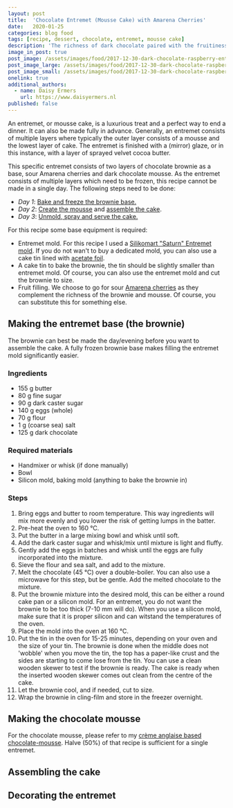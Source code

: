 ```yaml
---
layout: post
title:  'Chocolate Entremet (Mousse Cake) with Amarena Cherries'
date:   2020-01-25
categories: blog food
tags: [recipe, dessert, chocolate, entremet, mousse cake]
description: 'The richness of dark chocolate paired with the fruitiness of Ruby chocolate and a speculaas spice mix makes for a great fall and winter bonbon.'
image_in_post: true
post_image: /assets/images/food/2017-12-30-dark-chocolate-raspberry-entremet_large.png
post_image_large: /assets/images/food/2017-12-30-dark-chocolate-raspberry-entremet_large.png
post_image_small: /assets/images/food/2017-12-30-dark-chocolate-raspberry-entremet_thumbnail.png
onelink: true
additional_authors:
  - name: Daisy Ermers
    url: https://www.daisyermers.nl
published: false
---
```


An entremet, or mousse cake, is a luxurious treat and a perfect way to end a dinner. It can also be made fully in advance. Generally, an entremet consists of multiple layers where typically the outer layer consists of a mousse and the lowest layer of cake. The entremet is finished with a (mirror) glaze, or in this instance, with a layer of sprayed velvet cocoa butter.

This specific entremet consists of two layers of chocolate brownie as a base, sour Amarena cherries and dark chocolate mousse. As the entremet consists of multiple layers which need to be frozen, this recipe cannot be made in a single day. The following steps need to be done:

- *Day 1*: [Bake and freeze the brownie base.](#brownie)
- *Day 2*: [Create the mousse](#chocolate-mousse) and [assemble the cake](#assemble).
- *Day 3*: [Unmold, spray and serve the cake.](#decorations)

For this recipe some base equipment is required:

- Entremet mold. For this recipe I used a [Silikomart "Saturn" Entremet mold](https://amzn.to/36vqmQx). If you do not wan't to buy a dedicated mold, you can also use a cake tin lined with [acetate foil](https://amzn.to/2GoCokc).
- A cake tin to bake the brownie, the tin should be slightly smaller than entremet mold. Of course, you can also use the entremet mold and cut the brownie to size.
- Fruit filling. We choose to go for sour [Amarena cherries](https://amzn.to/2ux5rQ5) as they complement the richness of the brownie and mousse. Of course, you can substitute this for something else.

<a name="brownie"></a>
## Making the entremet base (the brownie)

The brownie can best be made the day/evening before you want to assemble the cake. A fully frozen brownie base makes filling the entremet mold significantly easier.

### Ingredients
- 155 g butter
- 80 g fine sugar
- 90 g dark caster sugar
- 140 g eggs (whole)
- 70 g flour
- 1 g (coarse sea) salt
- 125 g dark chocolate

### Required materials

- Handmixer or whisk (if done manually)
- Bowl
- Silicon mold, baking mold (anything to bake the brownie in)

### Steps

1. Bring eggs and butter to room temperature. This way ingredients will mix more evenly and you lower the risk of getting lumps in the batter.
1. Pre-heat the oven to 160 &deg;C.
2. Put the butter in a large mixing bowl and whisk until soft.
3. Add the dark caster sugar and whisk/mix until mixture is light and fluffy.
4. Gently add the eggs in batches and whisk until the eggs are fully incorporated into the mixture.
5. Sieve the flour and sea salt, and add to the mixture.  
6. Melt the chocolate (45 &deg;C) over a double-boiler. You can also use a microwave for this step, but be gentle. Add the melted chocolate to the mixture.
7. Put the brownie mixture into the desired mold, this can be either a round cake pan or a silicon mold. For an entremet, you do not want the brownie to be too thick (7-10 mm will do). When you use a silicon mold, make sure that it is proper silicon and can witstand the temperatures of the oven.
8. Place the mold into the oven at 160 &deg;C.
9. Put the tin in the oven for 15-25 minutes, depending on your oven and the size of your tin. The brownie is done when the middle does not 'wobble' when you move the tin, the top has a paper-like crust and the sides are starting to come lose from the tin. You can use a clean wooden skewer to test if the brownie is ready. The cake is ready when the inserted wooden skewer comes out clean from the centre of the cake.
10. Let the brownie cool, and if needed, cut to size.
11. Wrap the brownie in cling-film and store in the freezer overnight.

<a name="chocolate-mousse"></a>
## Making the chocolate mousse

For the chocolate mousse, please refer to my [crème anglaise based chocolate-mousse](/blog/food/perfect-chocolate-mousse-my-go-to-recipe/). Halve (50%) of that recipe is sufficient for a single entremet.

<a name="assemble"></a>
## Assembling the cake

<a name="decorations"></a>
## Decorating the entremet
